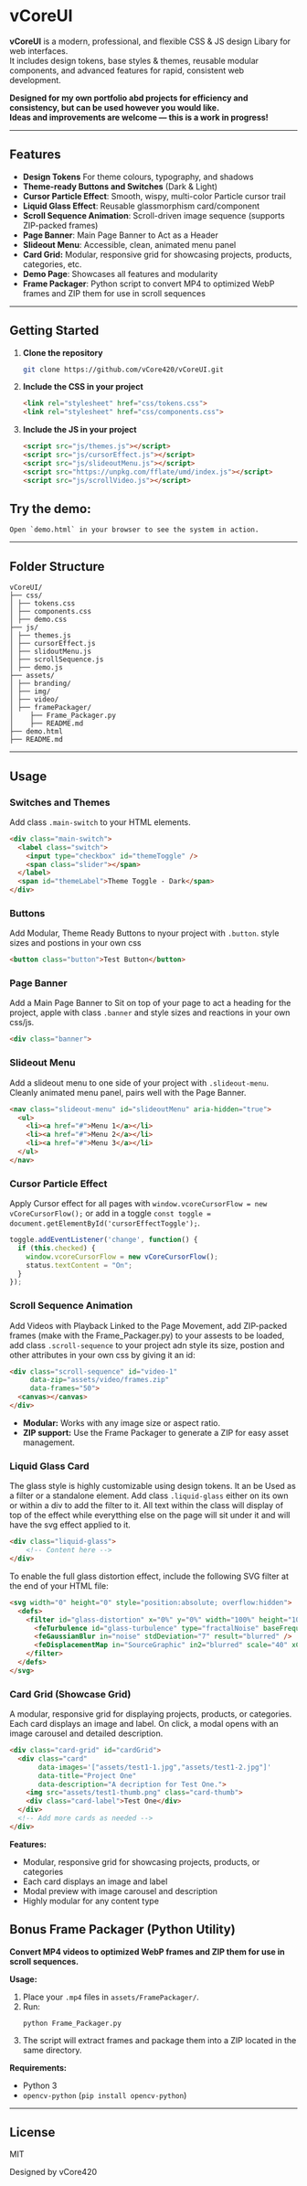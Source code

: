 # vCoreUI

**vCoreUI** is a modern, professional, and flexible CSS & JS design Libary for web interfaces.  
It includes design tokens, base styles & themes, reusable modular components, and advanced features for rapid, consistent web development.

**Designed for my own portfolio abd projects for efficiency and consistency,  but can be used however you would like.  
Ideas and improvements are welcome — this is a work in progress!**

---

## Features

- **Design Tokens** For theme colours, typography, and shadows
- **Theme-ready Buttons and Switches** (Dark & Light)
- **Cursor Particle Effect**: Smooth, wispy, multi-color Particle cursor trail
- **Liquid Glass Effect**: Reusable glassmorphism card/component
- **Scroll Sequence Animation**: Scroll-driven image sequence (supports ZIP-packed frames)
- **Page Banner**: Main Page Banner to Act as a Header
- **Slideout Menu**: Accessible, clean, animated menu panel
- **Card Grid:** Modular, responsive grid for showcasing projects, products, categories, etc.
- **Demo Page**: Showcases all features and modularity
- **Frame Packager**: Python script to convert MP4 to optimized WebP frames and ZIP them for use in scroll sequences

---

## Getting Started

1. **Clone the repository**

    ```sh
    git clone https://github.com/vCore420/vCoreUI.git
    ```

2. **Include the CSS in your project**

    ```html
    <link rel="stylesheet" href="css/tokens.css">
    <link rel="stylesheet" href="css/components.css">
    ```

3. **Include the JS in your project**

    ```html
    <script src="js/themes.js"></script>
    <script src="js/cursorEffect.js"></script>
    <script src="js/slideoutMenu.js"></script>
    <script src="https://unpkg.com/fflate/umd/index.js"></script>
    <script src="js/scrollVideo.js"></script>
    ```


## Try the demo:  
    Open `demo.html` in your browser to see the system in action.

---

## Folder Structure

```
vCoreUI/
├── css/
│ ├── tokens.css
│ ├── components.css
│ ├── demo.css
├── js/
│ ├── themes.js
│ ├── cursorEffect.js
│ ├── slidoutMenu.js
│ ├── scrollSequence.js
│ ├── demo.js
├── assets/
│ ├── branding/
│ ├── img/
│ ├── video/
│ ├── framePackager/
│    ├── Frame_Packager.py
│    ├── README.md
├── demo.html
├── README.md
```

---

## Usage

### **Switches and Themes**

Add class `.main-switch` to your HTML elements.

```html
<div class="main-switch">
  <label class="switch">
    <input type="checkbox" id="themeToggle" />
    <span class="slider"></span>
  </label>
  <span id="themeLabel">Theme Toggle - Dark</span>
</div>
```

### **Buttons**

Add Modular, Theme Ready Buttons to nyour project with `.button`. style sizes and postions in your own css

```html
<button class="button">Test Button</button>
```

### **Page Banner**

Add a Main Page Banner to Sit on top of your page to act a heading for the project, apple with class `.banner` and style sizes and reactions in your own css/js.

```html
<div class="banner">
```

### **Slideout Menu**

Add a slideout menu to one side of your project with `.slideout-menu`. Cleanly animated menu panel, pairs well with the Page Banner. 

```html
<nav class="slideout-menu" id="slideoutMenu" aria-hidden="true">
  <ul>
    <li><a href="#">Menu 1</a></li>
    <li><a href="#">Menu 2</a></li>
    <li><a href="#">Menu 3</a></li>
  </ul>
</nav>
```

### **Cursor Particle Effect**

Apply Cursor effect for all pages with `window.vcoreCursorFlow = new vCoreCursorFlow();` or add in a toggle `const toggle = document.getElementById('cursorEffectToggle');`.

```js
toggle.addEventListener('change', function() {
  if (this.checked) {
    window.vcoreCursorFlow = new vCoreCursorFlow();
    status.textContent = "On";
  }
});
```  

### **Scroll Sequence Animation**

Add Videos with Playback Linked to the Page Movement, add ZIP-packed frames (make with the Frame_Packager.py) to your assests to be loaded, add class `.scroll-sequence` to your project adn style its size, postion and other attributes in your own css by giving it an id:

```html
<div class="scroll-sequence" id="video-1"
     data-zip="assets/video/frames.zip"
     data-frames="50">
  <canvas></canvas>
</div>
```
- **Modular:** Works with any image size or aspect ratio.
- **ZIP support:** Use the Frame Packager to generate a ZIP for easy asset management.


### **Liquid Glass Card** 

The glass style is highly customizable using design tokens. It an be Used as a filter or a standalone element. Add class `.liquid-glass` either on its own or within a div to add the filter to it. All text within the class will display of top of the effect while everytthing else on the page will sit under it and will have the svg effect applied to it. 

```html
<div class="liquid-glass">
    <!-- Content here -->
</div>
```

To enable the full glass distortion effect, include the following SVG filter at the end of your HTML file:

```html
<svg width="0" height="0" style="position:absolute; overflow:hidden">
  <defs>
    <filter id="glass-distortion" x="0%" y="0%" width="100%" height="100%">
      <feTurbulence id="glass-turbulence" type="fractalNoise" baseFrequency="0.024 0.024" numOctaves="56" seed="95" result="noise" />
      <feGaussianBlur in="noise" stdDeviation="7" result="blurred" />
      <feDisplacementMap in="SourceGraphic" in2="blurred" scale="40" xChannelSelector="R" yChannelSelector="G" />
    </filter>
  </defs>
</svg>
```

### **Card Grid (Showcase Grid)**

A modular, responsive grid for displaying projects, products, or categories.  
Each card displays an image and label. On click, a modal opens with an image carousel and detailed description.

```html
<div class="card-grid" id="cardGrid">
  <div class="card"
       data-images='["assets/test1-1.jpg","assets/test1-2.jpg"]'
       data-title="Project One"
       data-description="A decription for Test One.">
    <img src="assets/test1-thumb.png" class="card-thumb">
    <div class="card-label">Test One</div>
  </div>
  <!-- Add more cards as needed -->
</div>
```

**Features:**
- Modular, responsive grid for showcasing projects, products, or categories
- Each card displays an image and label
- Modal preview with image carousel and description
- Highly modular for any content type

## Bonus Frame Packager (Python Utility)

**Convert MP4 videos to optimized WebP frames and ZIP them for use in scroll sequences.**

**Usage:**
1. Place your `.mp4` files in `assets/FramePackager/`.
2. Run:
   ```
   python Frame_Packager.py
   ```
3. The script will extract frames and package them into a ZIP located in the same directory.

**Requirements:**  
- Python 3  
- `opencv-python` (`pip install opencv-python`)

---

## License

MIT

Designed by vCore420